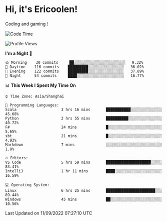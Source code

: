 # Hi, it's Ericoolen!
Coding and gaming！

<!--START_SECTION:waka-->
![Code Time](http://img.shields.io/badge/Code%20Time-358%20hrs%203%20mins-blue)

![Profile Views](http://img.shields.io/badge/Profile%20Views-0-blue)

**I'm a Night 🦉** 

```text
🌞 Morning    30 commits     ██░░░░░░░░░░░░░░░░░░░░░░░   9.32% 
🌆 Daytime    116 commits    █████████░░░░░░░░░░░░░░░░   36.02% 
🌃 Evening    122 commits    █████████░░░░░░░░░░░░░░░░   37.89% 
🌙 Night      54 commits     ████░░░░░░░░░░░░░░░░░░░░░   16.77%

```


📊 **This Week I Spent My Time On** 

```text
⌚︎ Time Zone: Asia/Shanghai

💬 Programming Languages: 
Scala                    3 hrs 16 mins       ███████████░░░░░░░░░░░░░░   45.68% 
Python                   2 hrs 55 mins       ██████████░░░░░░░░░░░░░░░   40.72% 
F#                       24 mins             █░░░░░░░░░░░░░░░░░░░░░░░░   5.65% 
sbt                      21 mins             █░░░░░░░░░░░░░░░░░░░░░░░░   4.93% 
Markdown                 7 mins              ░░░░░░░░░░░░░░░░░░░░░░░░░   1.8%

🔥 Editors: 
VS Code                  5 hrs 59 mins       ████████████████████░░░░░   83.41% 
IntelliJ                 1 hr 11 mins        ████░░░░░░░░░░░░░░░░░░░░░   16.59%

💻 Operating System: 
Linux                    6 hrs 25 mins       ██████████████████████░░░   89.44% 
Windows                  45 mins             ██░░░░░░░░░░░░░░░░░░░░░░░   10.56%

```


 Last Updated on 11/09/2022 07:27:10 UTC
<!--END_SECTION:waka-->

